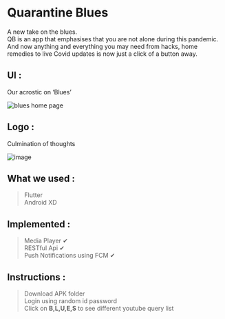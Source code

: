 # Quarantine Blues

A new take on the blues. <br>
QB is an app that emphasises that you are not alone during this pandemic. <br> 
And now anything and everything you may need from hacks, home remedies to live Covid updates is now just a click of a button away.

## UI :
Our acrostic on ‘Blues’

![blues home page](https://user-images.githubusercontent.com/68746915/99891887-ba75db00-2c94-11eb-9017-f5fb01b8495d.png)

## Logo :
Culmination of thoughts

![image](https://user-images.githubusercontent.com/68746915/99891921-29ebca80-2c95-11eb-8dd2-a0c15b271ed6.png)

## What we used : 
> Flutter <br> 
> Android XD <br> 

## Implemented :
> Media Player ✔  <br>
> RESTful Api ✔<br>
> Push Notifications using FCM ✔ <br>

## Instructions :<br>
> Download APK folder<br>
> Login using random id password<br>
> Click on **B,L,U,E,S** to see different youtube query list<br>

